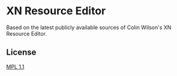 # XN Resource Editor

Based on the latest publicly available sources of Colin Wilson's XN Resource Editor.

## License
[MPL 1.1](https://www.mozilla.org/MPL/1.1/)
